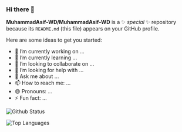 ### Hi there 👋

**MuhammadAsif-WD/MuhammadAsif-WD** is a ✨ _special_ ✨ repository because its `README.md` (this file) appears on your GitHub profile.

Here are some ideas to get you started:

- 🔭 I’m currently working on ...
- 🌱 I’m currently learning ...
- 👯 I’m looking to collaborate on ...
- 🤔 I’m looking for help with ...
- 💬 Ask me about ...
- 📫 How to reach me: ...
- 😄 Pronouns: ...
- ⚡ Fun fact: ...

![Github Status](https://github-readme-stats.vercel.app/api?username=MuhammadAsif-WD&count_private=true&show_icons=true&theme=radical)

![Top Languages](https://github-readme-stats.vercel.app/api/top-langs/?username=MuhammadAsif-WD&show_icons=true&theme=radical)
